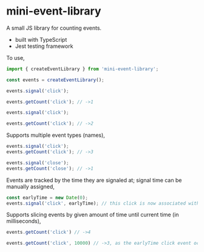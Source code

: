 # mini-event-library

A small JS library for counting events.

* built with TypeScript
* Jest testing framework

To use,

```js
import { createEventLibrary } from 'mini-event-library';

const events = createEventLibrary();

events.signal('click');

events.getCount('click'); // ->1

events.signal('click');

events.getCount('click'); // ->2

```

Supports multiple event types (names),

```js
events.signal('click');
events.getCount('click'); // ->3

events.signal('close');
events.getCount('close'); // ->1
```

Events are tracked by the time they are signaled at; signal time can be manually assigned,

```js
const earlyTime = new Date(0);
events.signal('click', earlyTime); // this click is now associated with 1 Jan 1970
```

Supports slicing events by given amount of time until current time (in milliseconds),

```js
events.getCount('click') // ->4

events.getCount('click', 10000) // ->3, as the earlyTime click event occured over 10 seconds ago
```